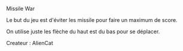 Missile War


Le but du jeu est d'éviter les missile pour faire un maximum de score.

On utilise juste les flèche du haut est du bas pour se déplacer.

Createur : AlienCat
